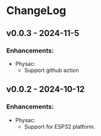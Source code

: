 # ChangeLog

## v0.0.3 - 2024-11-5
### Enhancements:
* Physac:
  * Support github action

## v0.0.2 - 2024-10-12
### Enhancements:
* Physac:
  * Support for ESP32 platform.